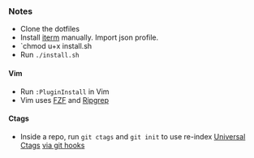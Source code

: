 ### Notes

* Clone the dotfiles
* Install [iterm](https://www.iterm2.com/) manually. Import json profile.
* `chmod u+x install.sh
* Run `./install.sh`

#### Vim

* Run `:PluginInstall` in Vim
* Vim uses [FZF](https://github.com/junegunn/fzf) and [Ripgrep](https://github.com/BurntSushi/ripgrep)

#### Ctags

* Inside a repo, run `git ctags` and `git init` to use re-index [Universal Ctags](https://github.com/universal-ctags/ctags)
  [via git hooks](https://tbaggery.com/2011/08/08/effortless-ctags-with-git.html)
